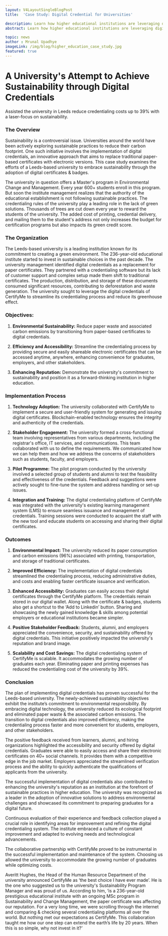 ```yaml
---
layout: V4LayoutSingleBlogPost
title:  'Case Study: Digital Credential for Universities'

description: Learn how higher educational institutions are leveraging digital credentials to enhance student engagement and showcase professional achievements.
abstract: Learn how higher educational institutions are leveraging digital credentials to enhance student engagement and showcase professional achievements.

topic: news
author : Mrunal Upadhye
imageLink: /img/blog/higher_education_case_study.jpg
featured: true
---
```


# A University's Attempt to Achieve Sustainability through Digital Credentials

Assisted the university in Leeds reduce credentialing costs up to 39% with a laser-focus on sustainability.

### The Overview

Sustainability is a controversial issue. Universities around the world have been actively exploring sustainable practices to reduce their carbon footprint. One such initiative involves the implementation of digital credentials, an innovative approach that aims to replace traditional paper-based certificates with electronic versions. This case study examines the efforts of a Leeds-based university to embrace sustainability through the adoption of digital certificates & badges.

The university in question offers a Master's program in Environmental Change and Management. Every year 600+ students enroll in this program. But soon the institute management realizes that the authority of the educational establishment is not following sustainable practices. The credentialing rules of the university play a leading role in the lack of green solutions. Thousands of trees are cut down every year to reward the students of the university. The added cost of printing, credential delivery, and mailing them to the student's address not only increases the budget for certification programs but also impacts its green credit score. 

### The Organization

The Leeds-based university is a leading institution known for its commitment to creating a green environment. The 236-year-old educational institute started to invest in sustainable choices in the past decade. The university management identified digital credentials as a replacement for paper certificates. They partnered with a credentialing software but its lack of customer support and complex setup made them shift to traditional certificates. The production, distribution, and storage of these documents consumed significant resources, contributing to deforestation and waste generation. The university sought to leverage the digital credentials of CertifyMe to streamline its credentialing process and reduce its greenhouse effect.

### Objectives:


1. **Environmental Sustainability:** Reduce paper waste and associated carbon emissions by transitioning from paper-based certificates to digital credentials.


1. **Efficiency and Accessibility:** Streamline the credentialing process by providing secure and easily shareable electronic certificates that can be accessed anytime, anywhere, enhancing convenience for graduates, employers, and other stakeholders.


1. **Enhancing Reputation:** Demonstrate the university's commitment to sustainability and position it as a forward-thinking institution in higher education.


### Implementation Process


1. **Technology Adoption:** The university collaborated with CertifyMe to implement a secure and user-friendly system for generating and issuing digital certificates. Blockchain-enabled technology ensures the integrity and authenticity of the credentials.


1. **Stakeholder Engagement:** The university formed a cross-functional team involving representatives from various departments, including the registrar's office, IT services, and communications. This team collaborated with us to define the requirements. We communicated how we can help them and how we address the concerns of stakeholders such as students, faculty, and employers.


1. **Pilot Programme:** The pilot program conducted by the university involved a selected group of students and alumni to test the feasibility and effectiveness of the credentials. Feedback and suggestions were actively sought to fine-tune the system and address handling or set-up issues.


1. **Integration and Training:** The digital credentialing platform of CertifyMe was integrated with the university's existing learning management system (LMS) to ensure seamless issuance and management of credentials. Training sessions were conducted to acquaint the staff with the new tool and educate students on accessing and sharing their digital certificates.


### Outcomes 


1. **Environmental Impact:** The university reduced its paper consumption and carbon emissions (96%) associated with printing, transportation, and storage of traditional certificates.


1. **Improved Efficiency:** The implementation of digital credentials streamlined the credentialing process, reducing administrative duties, and costs and enabling faster certificate issuance and verification.


1. **Enhanced Accessibility:** Graduates can easily access their digital certificates through the CertifyMe platform. The credentials remain stored in our digital wallet. Along with the certificate & badges, students also get a shortcut to the ‘Add to Linkedin’ button. Sharing and showcasing the newly gained knowledge & skills among potential employers or educational institutions became simpler. 


1. **Positive Stakeholder Feedback:** Students, alumni, and employers appreciated the convenience, security, and sustainability offered by digital credentials. This initiative positively impacted the university's reputation and brand image.


1. **Scalability and Cost Savings:** The digital credentialing system of CertifyMe is scalable. It accommodates the growing number of graduates each year. Eliminating paper and printing expenses has reduced the credentialing cost of the university by 39%.


### Conclusion

The plan of implementing digital credentials has proven successful for the Leeds-based university. The newly-achieved sustainability objectives exhibit the institute’s commitment to environmental responsibility. By embracing digital technology, the university reduced its ecological footprint and eliminated paper waste & the associated carbon emissions. The transition to digital credentials also improved efficiency, making the credentialing process faster and more convenient for students, employers, and other stakeholders.


The positive feedback received from learners, alumni, and hiring organizations highlighted the accessibility and security offered by digital credentials. Graduates were able to easily access and share their electronic certificates on 40+ social channels. It provides them with a competitive edge in the job market. Employers appreciated the streamlined verification process and the ability to quickly authenticate the qualifications of applicants from the university.


The successful implementation of digital credentials also contributed to enhancing the university's reputation as an institution at the forefront of sustainable practices in higher education. The university was recognized as a leader in the adoption of innovative solutions to address environmental challenges and showcased its commitment to preparing graduates for a digital future.


Continuous evaluation of their experience and feedback collection played a crucial role in identifying areas for improvement and refining the digital credentialing system. The institute embraced a culture of constant improvement and adapted to evolving needs and technological advancements.


The collaborative partnership with CertifyMe proved to be instrumental in the successful implementation and maintenance of the system. Choosing us allowed the university to accommodate the growing number of graduates while optimizing costs.


Averitt Hughes, the Head of the Human Resource Department of the university announced CertifyMe as ‘the best choice I have ever made’. He is the one who suggested us to the university's Sustainability Program Manager and was proud of us. According to him, ‘is a 236-year-old prestigious educational institute with an ongoing MSc program in Sustainability and Change Management, the paper certificate was affecting our reputation. For a very long time, we were scrolling through the internet and comparing & checking several credentialing platforms all over the world. But nothing met our expectations as CertifyMe. This collaboration taught me how our one step can extend the earth’s life by 20 years. When this is so simple, why not invest in it?’